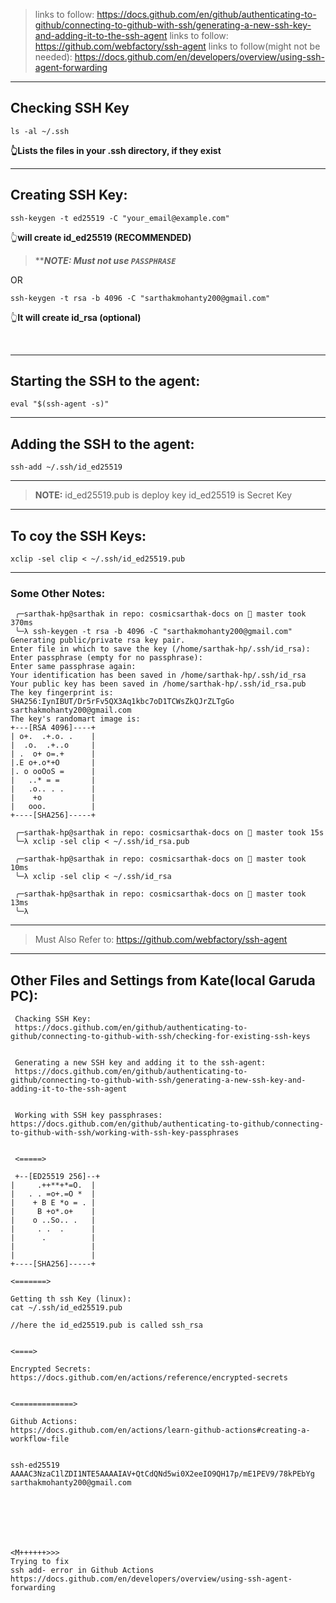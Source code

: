 > links to follow: https://docs.github.com/en/github/authenticating-to-github/connecting-to-github-with-ssh/generating-a-new-ssh-key-and-adding-it-to-the-ssh-agent
> links to follow: https://github.com/webfactory/ssh-agent
> links to follow(might not be needed): https://docs.github.com/en/developers/overview/using-ssh-agent-forwarding

____

## Checking SSH Key

```
ls -al ~/.ssh
```

__**👆Lists the files in your .ssh directory, if they exist**__

____

## Creating SSH Key:

```
ssh-keygen -t ed25519 -C "your_email@example.com"
```

👆**will create id_ed25519 (RECOMMENDED)**

> ****_NOTE: Must not use `PASSPHRASE`_**

OR

```
ssh-keygen -t rsa -b 4096 -C "sarthakmohanty200@gmail.com"
```

👆**It will create id_rsa  (optional)**

<br/>

____

## Starting the SSH to the agent:

```
eval "$(ssh-agent -s)"
```

____

## Adding the SSH to the agent:

```
ssh-add ~/.ssh/id_ed25519
```
_____

> **NOTE:**
> id_ed25519.pub is deploy key
> id_ed25519 is Secret Key

____

## To coy the SSH Keys:
```
xclip -sel clip < ~/.ssh/id_ed25519.pub
```


____
### Some Other Notes:


```
 ╭─sarthak-hp@sarthak in repo: cosmicsarthak-docs on  master took 370ms
 ╰─λ ssh-keygen -t rsa -b 4096 -C "sarthakmohanty200@gmail.com"
Generating public/private rsa key pair.
Enter file in which to save the key (/home/sarthak-hp/.ssh/id_rsa): 
Enter passphrase (empty for no passphrase): 
Enter same passphrase again: 
Your identification has been saved in /home/sarthak-hp/.ssh/id_rsa
Your public key has been saved in /home/sarthak-hp/.ssh/id_rsa.pub
The key fingerprint is:
SHA256:IynIBUT/Dr5rFv5QX3Aq1kbc7oD1TCWsZkQJrZLTgGo sarthakmohanty200@gmail.com
The key's randomart image is:
+---[RSA 4096]----+
| o+.  .+.o. .    |
|  .o.  .+..o     |
| .  o+ o=.+      |
|.E o+.o*+O       |
|. o ooOoS =      |
|   ..* = =       |
|   .o.. . .      |
|    +o           |
|   ooo.          |
+----[SHA256]-----+

 ╭─sarthak-hp@sarthak in repo: cosmicsarthak-docs on  master took 15s
 ╰─λ xclip -sel clip < ~/.ssh/id_rsa.pub

 ╭─sarthak-hp@sarthak in repo: cosmicsarthak-docs on  master took 10ms
 ╰─λ xclip -sel clip < ~/.ssh/id_rsa

 ╭─sarthak-hp@sarthak in repo: cosmicsarthak-docs on  master took 13ms
 ╰─λ 
 ```
 ____
 
 > Must Also Refer to: https://github.com/webfactory/ssh-agent

____


## Other Files and Settings from Kate(local Garuda PC):


```
 Chacking SSH Key:
 https://docs.github.com/en/github/authenticating-to-github/connecting-to-github-with-ssh/checking-for-existing-ssh-keys

 
 Generating a new SSH key and adding it to the ssh-agent:
 https://docs.github.com/en/github/authenticating-to-github/connecting-to-github-with-ssh/generating-a-new-ssh-key-and-adding-it-to-the-ssh-agent
 
 
 Working with SSH key passphrases:
https://docs.github.com/en/github/authenticating-to-github/connecting-to-github-with-ssh/working-with-ssh-key-passphrases
 
 
 <=====>
 
 +--[ED25519 256]--+
|     .++**+*=O.  |
|   . . =o+.=O *  |
|    + B E *o = . |
|     B +o*.o+    |
|    o ..So.. .   |
|     . .  .      |
|      .          |
|                 |
|                 |
+----[SHA256]-----+

<=======>

Getting th ssh Key (linux):
cat ~/.ssh/id_ed25519.pub

//here the id_ed25519.pub is called ssh_rsa


<====>

Encrypted Secrets:
https://docs.github.com/en/actions/reference/encrypted-secrets


<=============>

Github Actions:
https://docs.github.com/en/actions/learn-github-actions#creating-a-workflow-file


ssh-ed25519 AAAAC3NzaC1lZDI1NTE5AAAAIAV+QtCdQNd5wi0X2eeIO9QH17p/mE1PEV9/78kPEbYg sarthakmohanty200@gmail.com







<M++++++>>>
Trying to fix 
ssh add- error in Github Actions
https://docs.github.com/en/developers/overview/using-ssh-agent-forwarding

```
